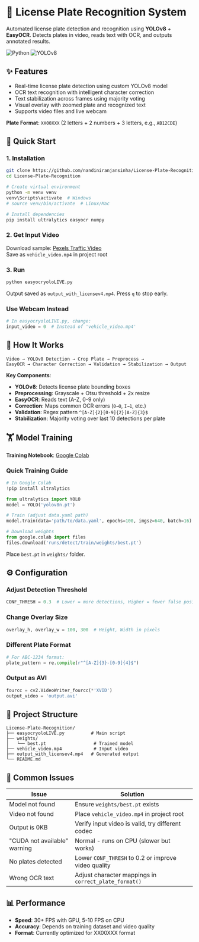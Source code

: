 # 🚗 License Plate Recognition System

Automated license plate detection and recognition using **YOLOv8** + **EasyOCR**. Detects plates in video, reads text with OCR, and outputs annotated results.

![Python](https://img.shields.io/badge/Python-3.8+-blue.svg)
![YOLOv8](https://img.shields.io/badge/YOLOv8-Ultralytics-purple.svg)

## ✨ Features

- Real-time license plate detection using custom YOLOv8 model
- OCR text recognition with intelligent character correction
- Text stabilization across frames using majority voting
- Visual overlay with zoomed plate and recognized text
- Supports video files and live webcam

**Plate Format**: `XX00XXX` (2 letters + 2 numbers + 3 letters, e.g., `AB12CDE`)

## 🚀 Quick Start

### 1. Installation
```bash
git clone https://github.com/nandiniranjansinha/License-Plate-Recognition.git
cd License-Plate-Recognition

# Create virtual environment
python -m venv venv
venv\Scripts\activate  # Windows
# source venv/bin/activate  # Linux/Mac

# Install dependencies
pip install ultralytics easyocr numpy
```

### 2. Get Input Video
Download sample: [Pexels Traffic Video](https://www.pexels.com/video/traffic-flow-in-the-highway-2103099/)  
Save as `vehicle_video.mp4` in project root

### 3. Run
```bash
python easyocryoloLIVE.py
```

Output saved as `output_with_licensev4.mp4`. Press `q` to stop early.

### Use Webcam Instead
```python
# In easyocryoloLIVE.py, change:
input_video = 0  # Instead of 'vehicle_video.mp4'
```

## 🧠 How It Works

```
Video → YOLOv8 Detection → Crop Plate → Preprocess → 
EasyOCR → Character Correction → Validation → Stabilization → Output
```

**Key Components**:
- **YOLOv8**: Detects license plate bounding boxes
- **Preprocessing**: Grayscale + Otsu threshold + 2x resize
- **EasyOCR**: Reads text (A-Z, 0-9 only)
- **Correction**: Maps common OCR errors (`0→O`, `I→1`, etc.)
- **Validation**: Regex pattern `^[A-Z]{2}[0-9]{2}[A-Z]{3}$`
- **Stabilization**: Majority voting over last 10 detections per plate

## 🏋️ Model Training

**Training Notebook**: [Google Colab](https://colab.research.google.com/drive/17yDy7LW9lDdRGcO6geMqmVLejS4Kp7hb?usp=sharing)

### Quick Training Guide
```python
# In Google Colab
!pip install ultralytics

from ultralytics import YOLO
model = YOLO('yolov8n.pt')

# Train (adjust data.yaml path)
model.train(data='path/to/data.yaml', epochs=100, imgsz=640, batch=16)

# Download weights
from google.colab import files
files.download('runs/detect/train/weights/best.pt')
```

Place `best.pt` in `weights/` folder.

## ⚙️ Configuration

### Adjust Detection Threshold
```python
CONF_THRESH = 0.3  # Lower = more detections, Higher = fewer false positives
```

### Change Overlay Size
```python
overlay_h, overlay_w = 100, 300  # Height, Width in pixels
```

### Different Plate Format
```python
# For ABC-1234 format:
plate_pattern = re.compile(r"^[A-Z]{3}-[0-9]{4}$")
```

### Output as AVI
```python
fourcc = cv2.VideoWriter_fourcc(*'XVID')
output_video = 'output.avi'
```

## 📁 Project Structure

```
License-Plate-Recognition/
├── easyocryoloLIVE.py          # Main script
├── weights/
│   └── best.pt                  # Trained model
├── vehicle_video.mp4            # Input video
├── output_with_licensev4.mp4   # Generated output
└── README.md
```

## 🐛 Common Issues

| Issue | Solution |
|-------|----------|
| Model not found | Ensure `weights/best.pt` exists |
| Video not found | Place `vehicle_video.mp4` in project root |
| Output is 0KB | Verify input video is valid, try different codec |
| "CUDA not available" warning | Normal - runs on CPU (slower but works) |
| No plates detected | Lower `CONF_THRESH` to 0.2 or improve video quality |
| Wrong OCR text | Adjust character mappings in `correct_plate_format()` |

## 📊 Performance

- **Speed**: 30+ FPS with GPU, 5-10 FPS on CPU
- **Accuracy**: Depends on training dataset and video quality
- **Format**: Currently optimized for XX00XXX format
